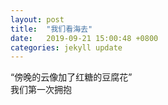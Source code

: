 ```yaml
---
layout: post
title:  "我们看海去"
date:   2019-09-21 15:00:48 +0800
categories: jekyll update
---
```


“傍晚的云像加了红糖的豆腐花”<br/>我们第一次拥抱